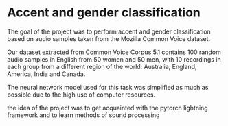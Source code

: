# Accent and gender classification

The goal of the project was to perform accent and gender classification based on audio samples taken from the Mozilla Common Voice dataset. 

Our dataset extracted from Common Voice Corpus 5.1 contains 100 random audio samples in English from 50 women and 50 men, with 10 recordings in each group from a different region of the world: Australia, England, America, India and Canada.

The neural network model used for this task was simplified as much as possible due to the high use of computer resources. 

the idea of the project was to get acquainted with the pytorch lightning framework and to learn methods of sound processing
